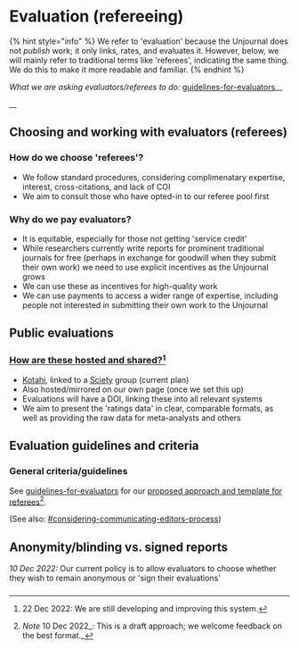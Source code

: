 # Evaluation (refereeing)

{% hint style="info" %}
We refer to 'evaluation' because the Unjournal does not _publish_ work; it only links, rates, and evaluates it. However, below, we will mainly refer to traditional terms like 'referees', indicating the same thing. We do this to make it more readable and familiar.
{% endhint %}

_What we are asking evaluators/referees to do:_ [guidelines-for-evaluators](../policies-projects-evaluation-workflow/evaluation/guidelines-for-evaluators/ "mention")__

__

## Choosing and working with evaluators (referees)

### How do we choose 'referees'?

* We follow standard procedures, considering complimenatary expertise, interest, cross-citations, and lack of COI
* We aim to consult those who have opted-in to our referee pool first



### Why do we pay evaluators?

* It is equitable, especially for those not getting 'service credit'
* While researchers currently write reports for prominent traditional journals for free (perhaps in exchange for goodwill when they submit their own work) we need to use explicit incentives as the Unjournal grows&#x20;
* We can use these as incentives for high-quality work
* We can use payments to access a wider range of expertise, including people not interested in submitting their own work to the Unjournal

## Public evaluations

### [How are these hosted and shared?](#user-content-fn-1)[^1]

* [Kotahi](https://kotahi.community/), linked to a [Sciety](https://sciety.org/) group (current plan)
* Also hosted/mirrored on our own page (once we set this up)
* Evaluations will have a DOI, linking these into all relevant systems
* We aim to present the 'ratings data' in clear, comparable formats, as well as providing the raw data for meta-analysts and others

## Evaluation guidelines and criteria

### General criteria/guidelines

See [guidelines-for-evaluators](../policies-projects-evaluation-workflow/evaluation/guidelines-for-evaluators/ "mention") for our [proposed approach and template for referees](#user-content-fn-2)[^2].&#x20;

(See also: [#considering-communicating-editors-process](../policies-projects-evaluation-workflow/considering-projects/#considering-communicating-editors-process "mention"))



## Anonymity/blinding vs. signed reports

_10 Dec 2022:_ Our current policy is to allow evaluators to choose whether they wish to remain anonymous or 'sign their evaluations'

###



[^1]: 22 Dec 2022: We are still developing and improving this system.

[^2]: _Note_ 10 Dec 2022_: This is a  draft approach; we welcome feedback on the best format._
